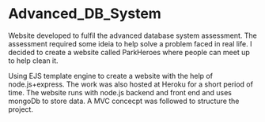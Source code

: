 # Advanced_DB_System

Website developed to fulfil the advanced database system assessment. The assessment required some ideia to help solve a problem faced in real life. I decided to create a website called ParkHeroes where people can meet up to help clean it.

Using EJS template engine to create a website with the help of node.js+express. The work was also hosted at Heroku for a short period of time.
The website runs with node.js backend and front end and uses mongoDb to store data. A MVC concecpt was followed to structure the project.

